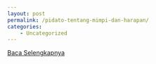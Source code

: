 ```yaml
---
layout: post
permalink: /pidato-tentang-mimpi-dan-harapan/
categories:
    - Uncategorized
---
```


[Baca Selengkapnya](/07)